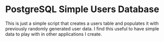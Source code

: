 # PostgreSQL Simple Users Database
This is just a simple script that creates a users table and populates it with previously randomly generated user data.
I find this useful to have simple data to play with in other applications I create. 
